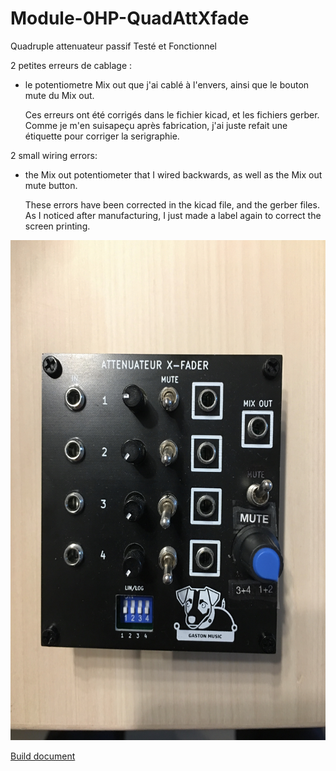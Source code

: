 # Module-0HP-QuadAttXfade
Quadruple attenuateur passif
Testé et Fonctionnel

2 petites erreurs de cablage :
- le potentiometre Mix out que j'ai cablé à l'envers, ainsi que le bouton mute du Mix out.

  Ces erreurs ont été corrigés dans le fichier kicad, et les fichiers gerber.
  Comme je m'en suisapeçu après fabrication, j'ai juste refait une étiquette pour corriger la serigraphie.

2 small wiring errors:
- the Mix out potentiometer that I wired backwards, as well as the Mix out mute button.

   These errors have been corrected in the kicad file, and the gerber files.
   As I noticed after manufacturing, I just made a label again to correct the screen printing.

<img src="IMG_4059.jpg" height="800" width="600" >

[Build document](https://htmlpreview.github.io/?https://github.com/jojo-monk/Module-0HP-QuadAttXfade/blob/main/ibom.html)
